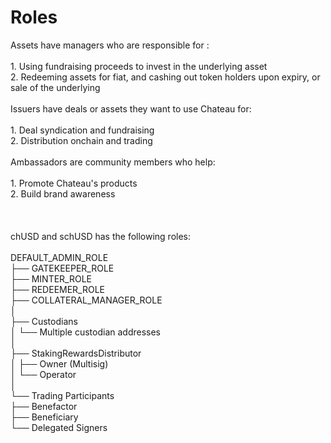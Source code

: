 # Roles

Assets have managers who are responsible for :\
\
1\.  Using fundraising proceeds to invest in the underlying asset\
2\. Redeeming assets for fiat, and cashing out token holders upon expiry, or sale of the underlying\
\
Issuers have deals or assets they want to use Chateau for:\
\
1\. Deal syndication and fundraising\
2\. Distribution onchain and trading\
\
Ambassadors are community members who help:\
\
1\. Promote Chateau's products\
2\. Build brand awareness\
\
\
\
chUSD and schUSD has the following roles:\
\
DEFAULT\_ADMIN\_ROLE\
├── GATEKEEPER\_ROLE\
├── MINTER\_ROLE\
├── REDEEMER\_ROLE\
├── COLLATERAL\_MANAGER\_ROLE\
│\
├── Custodians\
│ └── Multiple custodian addresses\
│\
├── StakingRewardsDistributor\
│ ├── Owner (Multisig)\
│ └── Operator\
│\
└── Trading Participants\
├── Benefactor\
├── Beneficiary\
└── Delegated Signers
